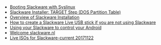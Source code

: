 * [Booting Slackware with Syslinux](https://www.youtube.com/watch?v=TWGPR3IIvks&index=10&list=PLavvzV_v3PIV3Oc3QMeZvpaQ9XTGHIGI4)
* [Slackware Installer: TARGET Step (DOS Partition Table)](https://www.youtube.com/watch?v=s1gGwsegfrU)
* [Overview of Slackware Installation](https://www.youtube.com/watch?v=UsQ24nXAIEk)
* [How to create a Slackware Live USB stick if you are not using Slackware
](https://alien.slackbook.org/blog/how-to-create-a-slackware-live-usb-stick-if-you-are-not-using-slackware/)
* [Using your Slackware to control your Android](https://alien.slackbook.org/blog/using-your-slackware-to-control-your-android/)
* [Welcome slackware.nl](https://alien.slackbook.org/blog/welcome-slackware-nl/)
* [Live ISOs for Slackware-current 20171122](https://alien.slackbook.org/blog/live-isos-for-slackware-current-20171122/)
